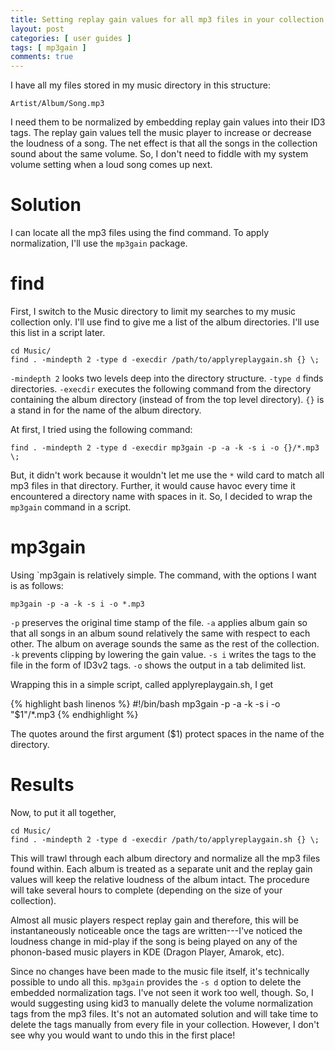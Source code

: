 ```yaml
---
title: Setting replay gain values for all mp3 files in your collection
layout: post
categories: [ user guides ]
tags: [ mp3gain ]
comments: true
---
```


I have all my files stored in my music directory in this structure:

    Artist/Album/Song.mp3

I need them to be normalized by embedding replay gain values into their ID3 tags.
The replay gain values tell the music player to increase or decrease the loudness of a song.
The net effect is that all the songs in the collection sound about the same volume.
So, I don't need to fiddle with my system volume setting when a loud song comes up next.

# Solution

I can locate all the mp3 files using the find command.
To apply normalization, I'll use the `mp3gain` package.

# find

First, I switch to the Music directory to limit my searches to my music collection only.
I'll use find to give me a list of the album directories.
I'll use this list in a script later.

    cd Music/
    find . -mindepth 2 -type d -execdir /path/to/applyreplaygain.sh {} \;

`-mindepth 2` looks two levels deep into the directory structure.
`-type d` finds directories.
`-execdir` executes the following command from the directory containing the album directory (instead of from the top level directory).
`{}` is a stand in for the name of the album directory.

At first, I tried using the following command:

    find . -mindepth 2 -type d -execdir mp3gain -p -a -k -s i -o {}/*.mp3 \;

But, it didn't work because it wouldn't let me use the `*` wild card to match all mp3 files in that directory.
Further, it would cause havoc every time it encountered a directory name with spaces in it.
So, I decided to wrap the `mp3gain` command in a script.

# mp3gain

Using `mp3gain is relatively simple.
The command, with the options I want is as follows:

    mp3gain -p -a -k -s i -o *.mp3

`-p` preserves the original time stamp of the file.
`-a` applies album gain so that all songs in an album sound relatively the same with respect to each other.
The album on average sounds the same as the rest of the collection.
`-k` prevents clipping by lowering the gain value.
`-s i` writes the tags to the file in the form of ID3v2 tags.
`-o` shows the output in a tab delimited list.

Wrapping this in a simple script, called applyreplaygain.sh, I get

{% highlight bash linenos %}
#!/bin/bash
mp3gain -p -a -k -s i -o "$1"/*.mp3
{% endhighlight %}

The quotes around the first argument ($1) protect spaces in the name of the directory.

# Results

Now, to put it all together,

    cd Music/
    find . -mindepth 2 -type d -execdir /path/to/applyreplaygain.sh {} \;

This will trawl through each album directory and normalize all the mp3 files found within.
Each album is treated as a separate unit and the replay gain values will keep the relative loudness of the album intact.
The procedure will take several hours to complete (depending on the size of your collection).

Almost all music players respect replay gain and therefore, this will be instantaneously noticeable once the tags are written---I've noticed the loudness change in mid-play if the song is being played on any of the phonon-based music players in KDE (Dragon Player, Amarok, etc).

Since no changes have been made to the music file itself, it's technically possible to undo all this.
`mp3gain` provides the `-s d` option to delete the embedded normalization tags.
I've not seen it work too well, though.
So, I would suggesting using kid3 to manually delete the volume normalization tags from the mp3 files.
It's not an automated solution and will take time to delete the tags manually from every file in your collection.
However, I don't see why you would want to undo this in the first place!

